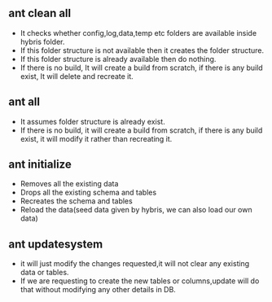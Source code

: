 ## ant clean all
- It checks whether config,log,data,temp etc folders are available inside hybris folder.
- If this folder structure is not available then it creates the folder structure.
- If this folder structure is already available then do nothing.
- If there is no build, It will create a build from scratch, if there is any build exist, It will delete and recreate it.

## ant all
- It assumes folder structure is already exist.
- If there is no build, it will create a build from scratch, if there is any build exist, it will modify it rather than recreating it.

## ant initialize
- Removes all the existing data
- Drops all the existing schema and tables
- Recreates the schema and tables
- Reload the data(seed data given by hybris, we can also load our own data)

## ant updatesystem
- it will just modify the changes requested,it will not clear any existing data or tables.
- If we are requesting to create the new tables or columns,update will do that without modifying any other details in DB.
